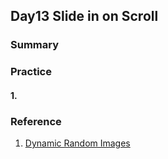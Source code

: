 ## Day13 Slide in on Scroll

### Summary


### Practice

#### 1. 

### Reference

1. [Dynamic Random Images](https://picsum.photos/)